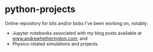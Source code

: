 # python-projects

Online repository for bits and/or bobs I've been working on, notably:

- Jupyter notebooks associated with my blog posts available at www.andrewhetherington.com; and
- Physics-related simulations and projects.
